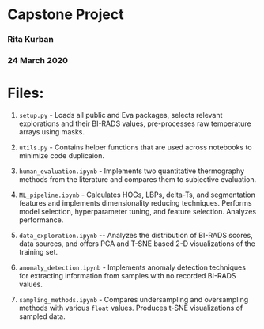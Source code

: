 # Capstone Project
### Rita Kurban
### 24 March 2020

# Files:

1. `setup.py` - Loads all public and Eva packages, selects relevant explorations and their BI-RADS values, pre-processes raw temperature arrays using masks.

2. `utils.py` - Contains helper functions that are used across notebooks to minimize code duplicaion.

3. `human_evaluation.ipynb` - Implements two quantitative thermography
methods from the literature and compares them to subjective evaluation.

4. `ML_pipeline.ipynb` - Calculates HOGs, LBPs, delta-Ts, and segmentation
features and implements dimensionality reducing techniques. Performs model selection, hyperparameter tuning, and feature selection. Analyzes performance.

5. `data_exploration.ipynb` -- Analyzes the distribution of BI-RADS scores, data
sources, and offers PCA and T-SNE based 2-D visualizations of the training set.

6. `anomaly_detection.ipynb` - Implements anomaly detection techniques for extracting information from samples with no recorded BI-RADS values.

7. `sampling_methods.ipynb` - Compares undersampling and oversampling methods with various `float` values.  Produces t-SNE visualizations of sampled data.

